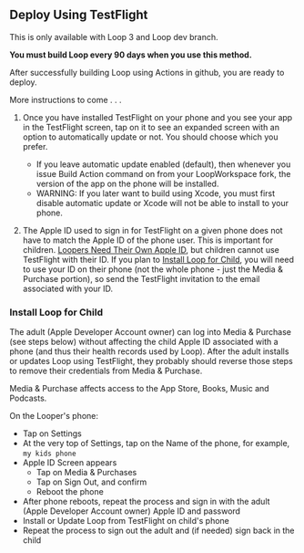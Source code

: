 ## Deploy Using TestFlight

This is only available with Loop 3 and Loop dev branch.

**You must build Loop every 90 days when you use this method.**

After successfully building Loop using Actions in github, you are ready to deploy.

More instructions to come . . .


1. Once you have installed TestFlight on your phone and you see your app in the TestFlight screen, tap on it to see an expanded screen with an option to automatically update or not.  You should choose which you prefer.
    * If you leave automatic update enabled (default), then whenever you issue Build Action command on from your LoopWorkspace fork, the version of the app on the phone will be installed.
    * WARNING: If you later want to build using Xcode, you must first disable automatic update or Xcode will not be able to install to your phone.

1. The Apple ID used to sign in for TestFlight on a given phone does not have to match the Apple ID of the phone user. This is important for children. [Loopers Need Their Own Apple ID](../build/step6.md#loopers-need-their-own-apple-id), but children cannot use TestFlight with their ID. If you plan to [Install Loop for Child](#install-loop-for-child), you will need to use your ID on their phone (not the whole phone - just the Media & Purchase portion), so send the TestFlight invitation to the email associated with your ID.


### Install Loop for Child

The adult (Apple Developer Account owner) can log into Media & Purchase (see steps below) without affecting the child Apple ID associated with a phone (and thus their health records used by Loop). After the adult installs or updates Loop using TestFlight, they probably should reverse those steps to remove their credentials from Media & Purchase.

Media & Purchase affects access to the App Store, Books, Music and Podcasts.

On the Looper's phone:

* Tap on Settings
* At the very top of Settings, tap on the Name of the phone, for example, `my kids phone`
* Apple ID Screen appears
    * Tap on Media & Purchases
    * Tap on Sign Out, and confirm
    * Reboot the phone
* After phone reboots, repeat the process and sign in with the adult (Apple Developer Account owner) Apple ID and password
* Install or Update Loop from TestFlight on child's phone
* Repeat the process to sign out the adult and (if needed) sign back in the child


